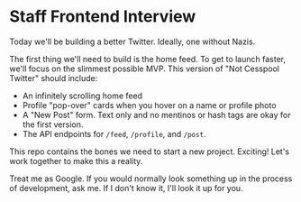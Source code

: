 # Staff Frontend Interview

Today we'll be building a better Twitter. Ideally, one without Nazis.

The first thing we'll need to build is the home feed. To get to launch faster, we'll focus on the slimmest possible MVP. This version of "Not Cesspool Twitter" should include:

 - An infinitely scrolling home feed
 - Profile "pop-over" cards when you hover on a name or profile photo
 - A "New Post" form. Text only and no mentinos or hash tags are okay for the first version.
 - The API endpoints for `/feed`, `/profile`, and `/post`.

This repo contains the bones we need to start a new project. Exciting! Let's work together to make this a reality.

Treat me as Google. If you would normally look something up in the process of development, ask me. If I don't know it, I'll look it up for you.